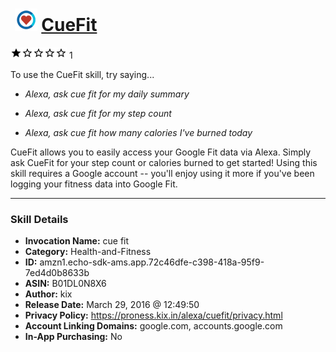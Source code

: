 # &nbsp;<img src="skill_icon" alt="CueFit icon" width="36"> [CueFit](http://alexa.amazon.com/#skills/amzn1.echo-sdk-ams.app.72c46dfe-c398-418a-95f9-7ed4d0b8633b)
![1 stars](../../images/ic_star_black_18dp_1x.png)![1 stars](../../images/ic_star_border_black_18dp_1x.png)![1 stars](../../images/ic_star_border_black_18dp_1x.png)![1 stars](../../images/ic_star_border_black_18dp_1x.png)![1 stars](../../images/ic_star_border_black_18dp_1x.png) 1

To use the CueFit skill, try saying...

* *Alexa, ask cue fit for my daily summary*

* *Alexa, ask cue fit for my step count*

* *Alexa, ask cue fit how many calories I've burned today*

CueFit allows you to easily access your Google Fit data via Alexa. Simply ask CueFit for your step count or calories burned to get started! Using this skill requires a Google account -- you'll enjoy using it more if you've been logging your fitness data into Google Fit.

***

### Skill Details

* **Invocation Name:** cue fit
* **Category:** Health-and-Fitness
* **ID:** amzn1.echo-sdk-ams.app.72c46dfe-c398-418a-95f9-7ed4d0b8633b
* **ASIN:** B01DL0N8X6
* **Author:** kix
* **Release Date:** March 29, 2016 @ 12:49:50
* **Privacy Policy:** https://proness.kix.in/alexa/cuefit/privacy.html
* **Account Linking Domains:** google.com, accounts.google.com
* **In-App Purchasing:** No
